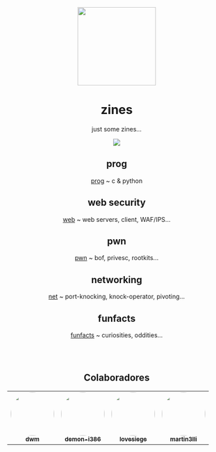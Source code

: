 <div align="center">
  <img src="https://i.giphy.com/media/IbsQK6hbhJnuBqxzl5/source.gif" width="180"></img>
  <h1>zines</h1>
  <p>just some zines...<br>
  </p>
  <img src="https://img.shields.io/badge/Status-In%20Progress-blueviolet?style=flat-square"></img>

## prog
[prog](prog/README.md) ~ c & python

## web security
[web](web/README.md) ~ web servers, client, WAF/IPS...

## pwn
[pwn](pwn/README.md) ~ bof, privesc, rootkits...

## networking
[net](net/README.md) ~ port-knocking, knock-operator, pivoting...

## funfacts
[funfacts](funfacts) ~ curiosities, oddities...

<br /><br />


## Colaboradores

<table>
  <tr>
    <td align="center"><a href="https://github.com/wtfflya"><img style="border-radius: 50%;" src="https://avatars0.githubusercontent.com/u/66546948?s=400&u=9090266363180fe29b12b53c0cbcb60f914090f0&v=4" width="100px;" alt=""/><br /><sub><b>dwm</b></sub></a><br />
       <td align="center"><a href="https://github.com/demon-i386"><img style="border-radius: 50%;" src="https://avatars0.githubusercontent.com/u/71338746?s=460&u=69ed3d908a8c679b8b000079e4a49372a137fe35&v=4" width="100px;" alt=""/><br /><sub><b>demon-i386</b></sub></a><br />
         <td align="center"><a href="https://github.com/lovesiege"><img style="border-radius: 50%;" src="https://avatars1.githubusercontent.com/u/70975237?s=400&u=7c6a68966aaa0eebfb13047fa0dddc4614ca6102&v=4" width="100px;" alt=""/><br /><sub><b>lovesiege</b></sub></a><br />
           <td align="center"><a href="https://github.com/martin3lli"><img style="border-radius: 50%;" src="https://avatars0.githubusercontent.com/u/44301274?s=400&u=aa24debc56cfe1a6baab4d0adfe6f727f2b81d14&v=4" width="100px;" alt=""/><br /><sub><b>martin3lli</b></sub></a><br />
  </tr>
</table>
